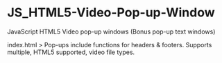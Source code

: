 # JS_HTML5-Video-Pop-up-Window
JavaScript HTML5 Video pop-up windows (Bonus pop-up text windows)

index.html >
Pop-ups include functions for headers & footers.
Supports multiple, HTML5 supported, video file types.
